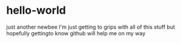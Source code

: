 # hello-world
just another newbee
I'm just getting to grips with all of this stuff but hopefully gettingto know github will help me on my way
